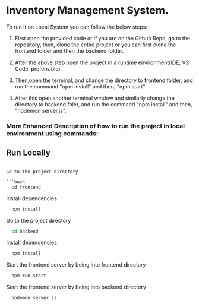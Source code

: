 
# Inventory Management System.

To run it on Local System you can follow the below steps:-

1. First open the provided code or if you are on the Github Repo, go to the repository,
then, clone the entire project or you can first clone the frontend folder and then the backend folder.

2. After the above step open the project in a runtime environment(IDE, VS Code, preferrable).

3. Then,open the terminal, and change the directory to frontend folder, and run the command "npm install" and then, "npm start".

4. After this open another terminal window and similarly change the directory to backend foler, and run the command "npm install" and then, "nodemon server.js".


### More Enhanced Description of how to run the project in local environment using commands:-


## Run Locally

```

Go to the project directory

```bash
  cd frontend
```

Install dependencies

```bash
  npm install
```
Go to the project directory
```bash
  cd backend
```

Install dependencies

```bash
  npm install
```

Start the frontend server by being into frontend directory

```bash
  npm run start
```

Start the frontend server by being into backend directory

```bash
  nodemon server.js
```

